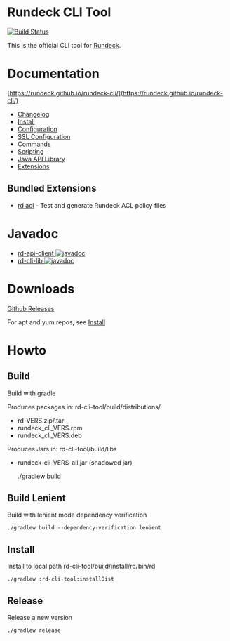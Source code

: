 # Rundeck CLI Tool

[![Build Status](https://travis-ci.org/rundeck/rundeck-cli.svg?branch=main)](https://travis-ci.org/rundeck/rundeck-cli)

This is the official CLI tool for [Rundeck](https://github.com/rundeck/rundeck).

# Documentation 

[https://rundeck.github.io/rundeck-cli/](https://rundeck.github.io/rundeck-cli/)

* [Changelog](https://rundeck.github.io/rundeck-cli/changes/)
* [Install](https://rundeck.github.io/rundeck-cli/install)
* [Configuration](https://rundeck.github.io/rundeck-cli/configuration)
* [SSL Configuration](https://rundeck.github.io/rundeck-cli/configuration/ssl/)
* [Commands](https://rundeck.github.io/rundeck-cli/commands)
* [Scripting](https://rundeck.github.io/rundeck-cli/scripting)
* [Java API Library](https://rundeck.github.io/rundeck-cli/javalib/)
* [Extensions](https://rundeck.github.io/rundeck-cli/extensions/)

## Bundled Extensions

* [rd acl](https://rundeck.github.io/rd-ext-acl/) - Test and generate Rundeck ACL policy files

# Javadoc

* [rd-api-client ![javadoc](https://javadoc.io/badge2/org.rundeck.api/rd-api-client/javadoc.svg)](https://javadoc.io/doc/org.rundeck.api/rd-api-client)
* [rd-cli-lib ![javadoc](https://javadoc.io/badge2/org.rundeck.cli/rd-cli-lib/javadoc.svg)](https://javadoc.io/doc/org.rundeck.cli/rd-cli-lib)

# Downloads

[Github Releases](https://github.com/rundeck/rundeck-cli/releases)

For apt and yum repos, see [Install](https://rundeck.github.io/rundeck-cli/install/)

# Howto

## Build

Build with gradle

Produces packages in: rd-cli-tool/build/distributions/
* rd-VERS.zip/.tar
* rundeck_cli_VERS.rpm
* rundeck_cli_VERS.deb

Produces Jars in: rd-cli-tool/build/libs
* rundeck-cli-VERS-all.jar (shadowed jar)


    ./gradlew build

## Build Lenient

Build with lenient mode dependency verification

	./gradlew build --dependency-verification lenient

## Install

Install to local path rd-cli-tool/build/install/rd/bin/rd

	./gradlew :rd-cli-tool:installDist

## Release

Release a new version

	./gradlew release